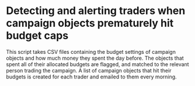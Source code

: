 # Detecting and alerting traders when campaign objects prematurely hit budget caps

This script takes CSV files containing the budget settings of campaign objects and how much money they spent the day before.
The objects that spent all of their allocated budgets are flagged, and matched to the relevant person trading the campaign. 
A list of campaign objects that hit their budgets is created for each trader and emailed to them every morning.
